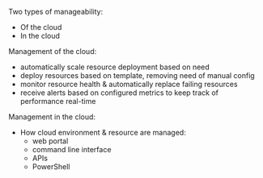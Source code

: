 Two types of manageability:
- Of the cloud
- In the cloud

Management of the cloud:
- automatically scale resource deployment based on need
- deploy resources based on template, removing need of manual config
- monitor resource health & automatically replace failing resources
- receive alerts based on configured metrics to keep track of performance real-time

Management in the cloud:
- How cloud environment & resource are managed:
	- web portal
	- command line interface
	- APIs
	- PowerShell